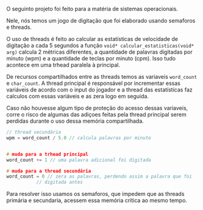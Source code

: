 O seguinto projeto foi feito para a matéria de sistemas operacionais.

Nele, nós temos um jogo de digitação que foi elaborado usando semaforos
e threads.

O uso de threads é feito ao calcular as estatísticas de velocidade de digitação
a cada 5 segundos a função `void* calcular_estatisticas(void* arg)`
calcula 2 métricas diferentes, a quantidade de palavras digitadas por minuto
(wpm) e a quantidade de teclas por minuto (cpm). Isso tudo acontece em uma
trhead paralela à principal.

De recursos compartilhados entre as threads temos as variaveis `word_count` e 
`char_count`. A thread principal é responsável por incrementar essas variáveis
de acordo com o input do jogador e a thread das estatísticas faz calculos com
essas variáveis e as zera logo em seguida.

Caso não houvesse algum tipo de proteção do acesso dessas variaveis, corre o risco
de algumas das adiçoes feitas pela thread principal serem perdidas durante o uso 
dessa memória compartilhada.

```c
// thread secundária
wpm = word_count / 5.0 // calcula palavras por minuto


# muda para a trhead principal
word_count += 1 // uma palavra adicional foi digitada

# muda para a thread secundária
word_count = 0 // zera as palavras, perdendo assim a palavra que foi 
	       // digitada antes

```

Para resolver isso usamos os semaforos, que impedem que as threads primária
e secundaria, acessem essa memória crítica ao mesmo tempo.
